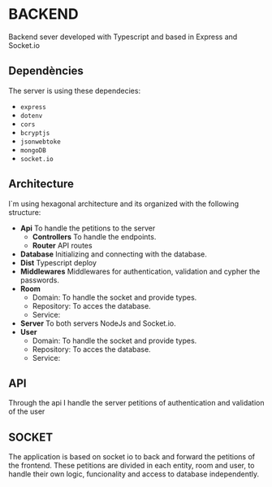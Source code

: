 # BACKEND

Backend sever developed with Typescript and based in Express and Socket.io

## Dependències

The server is using these dependecies:

- `express` 
- `dotenv` 
- `cors` 
- `bcryptjs` 
- `jsonwebtoke` 
- `mongoDB` 
- `socket.io` 

## Architecture

I`m using hexagonal architecture and its organized with the following structure:

* __Api__ To handle the petitions to the server
    * __Controllers__ To handle the endpoints.
    * __Router__ API routes
* __Database__ Initializing and connecting with the database.
* __Dist__ Typescript deploy
* __Middlewares__  Middlewares for authentication, validation and cypher the passwords. 
* __Room__
    *   Domain: To handle the socket and provide types.
    *   Repository: To acces the database.
    *   Service: 
* __Server__ To both servers NodeJs and Socket.io.
* __User__ 
    -   Domain: To handle the socket and provide types.
    -   Repository: To acces the database.
    -   Service: 

## API

Through the api I handle the server petitions of authentication and validation of the user

## SOCKET

The application is based on socket io to back and forward the petitions of the frontend. 
These petitions are divided in each entity, room and user, to handle their own logic, funcionality
and access to database independently.
